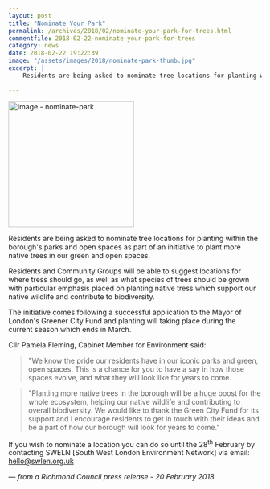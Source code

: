 ```yaml
---
layout: post
title: "Nominate Your Park"
permalink: /archives/2018/02/nominate-your-park-for-trees.html
commentfile: 2018-02-22-nominate-your-park-for-trees
category: news
date: 2018-02-22 19:22:39
image: "/assets/images/2018/nominate-park-thumb.jpg"
excerpt: |
    Residents are being asked to nominate tree locations for planting within the borough's parks and open spaces as part of an initiative to plant more native trees in our green and open spaces.

---
```


<a href="/assets/images/2018/nominate-park.jpg" title="Click for a larger image"><img src="/assets/images/2018/nominate-park-thumb.jpg" width="250" alt="Image - nominate-park"  class="photo right"/></a>

Residents are being asked to nominate tree locations for planting within the borough's parks and open spaces as part of an initiative to plant more native trees in our green and open spaces.

Residents and Community Groups will be able to suggest locations for where tress should go, as well as what species of trees should be grown with particular emphasis placed on planting native tress which support our native wildlife and contribute to biodiversity.

The initiative comes following a successful application to the Mayor of London's Greener City Fund and planting will taking place during the current season which ends in March.

Cllr Pamela Fleming, Cabinet Member for Environment said:

> "We know the pride our residents have in our iconic parks and green, open spaces. This is a chance for you to have a say in how those spaces evolve, and what they will look like for years to come.


> "Planting more native trees in the borough will be a huge boost for the whole ecosystem, helping our native wildlife and contributing to overall biodiversity. We would like to thank the Green City Fund for its support and I encourage residents to get in touch with their ideas and be a part of how our borough will look for years to come."


If you wish to nominate a location you can do so until the 28<sup>th</sup> February by contacting SWELN [South West London Environment Network] via email: [hello@swlen.org.uk](:mailto:hello@swlen.org.uk)

<cite>&mdash; from a Richmond Council press release - 20 February 2018</cite>
